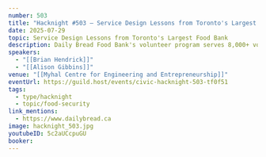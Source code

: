 ```yaml
---
number: 503
title: "Hacknight #503 – Service Design Lessons from Toronto's Largest Food Bank"
date: 2025-07-29
topic: Service Design Lessons from Toronto's Largest Food Bank
description: Daily Bread Food Bank's volunteer program serves 8,000+ volunteers annually, but faced challenges with misaligned expectations and inefficient onboarding. This talk presents a case study showing how service transformed their volunteer experience, and discusses opportunities for civic tech professionals to apply their skills to similar challenges at Toronto charities.
speakers:
  - "[[Brian Hendrick]]"
  - "[[Alison Gibbins]]"
venue: "[[Myhal Centre for Engineering and Entrepreneurship]]"
eventUrl: https://guild.host/events/civic-hacknight-503-tf0f51
tags:
  - type/hacknight
  - topic/food-security
link_mentions:
  - https://www.dailybread.ca
image: hacknight_503.jpg
youtubeID: 5c2aUCcpuGU
booker:
---
```

